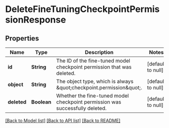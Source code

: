 # DeleteFineTuningCheckpointPermissionResponse
## Properties

| Name | Type | Description | Notes |
|------------ | ------------- | ------------- | -------------|
| **id** | **String** | The ID of the fine-tuned model checkpoint permission that was deleted. | [default to null] |
| **object** | **String** | The object type, which is always \&quot;checkpoint.permission\&quot;. | [default to null] |
| **deleted** | **Boolean** | Whether the fine-tuned model checkpoint permission was successfully deleted. | [default to null] |

[[Back to Model list]](../README.md#documentation-for-models) [[Back to API list]](../README.md#documentation-for-api-endpoints) [[Back to README]](../README.md)

